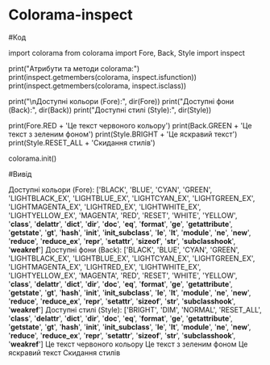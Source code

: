 # Colorama-inspect

#Код

import colorama
from colorama import Fore, Back, Style
import inspect

print("Атрибути та методи colorama:")
print(inspect.getmembers(colorama, inspect.isfunction))
print(inspect.getmembers(colorama, inspect.isclass))

print("\nДоступні кольори (Fore):", dir(Fore))
print("Доступні фони (Back):", dir(Back))
print("Доступні стилі (Style):", dir(Style))

print(Fore.RED + 'Це текст червоного кольору')
print(Back.GREEN + 'Це текст з зеленим фоном')
print(Style.BRIGHT + 'Це яскравий текст')
print(Style.RESET_ALL + 'Скидання стилів')

colorama.init()


#Вивід

Доступні кольори (Fore): ['BLACK', 'BLUE', 'CYAN', 'GREEN', 'LIGHTBLACK_EX', 'LIGHTBLUE_EX', 'LIGHTCYAN_EX', 'LIGHTGREEN_EX', 'LIGHTMAGENTA_EX', 'LIGHTRED_EX', 'LIGHTWHITE_EX', 'LIGHTYELLOW_EX', 'MAGENTA', 'RED', 'RESET', 'WHITE', 'YELLOW', '__class__', '__delattr__', '__dict__', '__dir__', '__doc__', '__eq__', '__format__', '__ge__', '__getattribute__', '__getstate__', '__gt__', '__hash__', '__init__', '__init_subclass__', '__le__', '__lt__', '__module__', '__ne__', '__new__', '__reduce__', '__reduce_ex__', '__repr__', '__setattr__', '__sizeof__', '__str__', '__subclasshook__', '__weakref__']
Доступні фони (Back): ['BLACK', 'BLUE', 'CYAN', 'GREEN', 'LIGHTBLACK_EX', 'LIGHTBLUE_EX', 'LIGHTCYAN_EX', 'LIGHTGREEN_EX', 'LIGHTMAGENTA_EX', 'LIGHTRED_EX', 'LIGHTWHITE_EX', 'LIGHTYELLOW_EX', 'MAGENTA', 'RED', 'RESET', 'WHITE', 'YELLOW', '__class__', '__delattr__', '__dict__', '__dir__', '__doc__', '__eq__', '__format__', '__ge__', '__getattribute__', '__getstate__', '__gt__', '__hash__', '__init__', '__init_subclass__', '__le__', '__lt__', '__module__', '__ne__', '__new__', '__reduce__', '__reduce_ex__', '__repr__', '__setattr__', '__sizeof__', '__str__', '__subclasshook__', '__weakref__']
Доступні стилі (Style): ['BRIGHT', 'DIM', 'NORMAL', 'RESET_ALL', '__class__', '__delattr__', '__dict__', '__dir__', '__doc__', '__eq__', '__format__', '__ge__', '__getattribute__', '__getstate__', '__gt__', '__hash__', '__init__', '__init_subclass__', '__le__', '__lt__', '__module__', '__ne__', '__new__', '__reduce__', '__reduce_ex__', '__repr__', '__setattr__', '__sizeof__', '__str__', '__subclasshook__', '__weakref__']
Це текст червоного кольору
Це текст з зеленим фоном
Це яскравий текст
Скидання стилів

